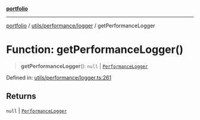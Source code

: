[**portfolio**](../../../../README.md)

***

[portfolio](../../../../modules.md) / [utils/performance/logger](../README.md) / getPerformanceLogger

# Function: getPerformanceLogger()

> **getPerformanceLogger**(): `null` \| [`PerformanceLogger`](../classes/PerformanceLogger.md)

Defined in: [utils/performance/logger.ts:261](https://github.com/tnorlund/Portfolio/blob/588527e4555598f56848c0685159b6fd2999c882/portfolio/utils/performance/logger.ts#L261)

## Returns

`null` \| [`PerformanceLogger`](../classes/PerformanceLogger.md)
